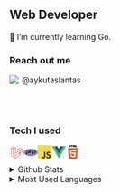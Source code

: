 

## Web Developer 
🚀 I’m currently learning Go.

### Reach out me

[<img  width="22" src="https://unpkg.com/simple-icons@v5/icons/instagram.svg" align="left" />][instagram] @aykutaslantas

<br>
<br>

### Tech I used
<img src="https://raw.githubusercontent.com/github/explore/56a826d05cf762b2b50ecbe7d492a839b04f3fbf/topics/laravel/laravel.png" width="25" height="25" align="left">
<img src="https://raw.githubusercontent.com/github/explore/56a826d05cf762b2b50ecbe7d492a839b04f3fbf/topics/php/php.png" width="25" height="25" height="25" align="left">
<img src="https://raw.githubusercontent.com/github/explore/56a826d05cf762b2b50ecbe7d492a839b04f3fbf/topics/javascript/javascript.png" width="25" height="25" align="left">
<img src="https://raw.githubusercontent.com/github/explore/56a826d05cf762b2b50ecbe7d492a839b04f3fbf/topics/vue/vue.png" width="25" height="25" align="left">
<img src="https://raw.githubusercontent.com/github/explore/56a826d05cf762b2b50ecbe7d492a839b04f3fbf/topics/html/html.png" width="25" height="25" align="left">
<br>

<br>
<details>
<summary>Github Stats</summary>
<img src="https://github-readme-stats.vercel.app/api?username=aykutaslantas&theme=radical">
</details>

<details>
<summary>Most Used Languages</summary>
<img src="https://github-readme-stats.vercel.app/api/top-langs/?username=anuraghazra&layout=compact">

</details>



[instagram]:https://www.instagram.com/aykutaslantas_/
